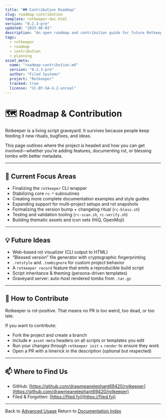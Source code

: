 ```yaml
---
title: "🛤️ Contribution Roadmap"
slug: roadmap-contribution
template: rotkeeper-doc.html
version: "0.2.3-pre"
updated: "2025-06-01"
description: "An open roadmap and contribution guide for future Rotkeeper tasks and feature tracking."
tags:
  - rotkeeper
  - roadmap
  - contribution
  - planning
asset_meta:
  name: "roadmap-contribution.md"
  version: "0.2.3-pre"
  author: "Filed Systems"
  project: "Rotkeeper"
  tracked: true
  license: "CC-BY-SA-4.2-unreal"
---
```


# 🗺️ Roadmap & Contribution

Rotkeeper is a living script graveyard. It survives because people keep feeding it new rituals, bugfixes, and ideas.

This page outlines where the project is headed and how you can get involved—whether you’re adding features, documenting rot, or blessing tombs with better metadata.

***

## 🧩 Current Focus Areas

- Finalizing the `rotkeeper` CLI wrapper
- Stabilizing core `rc-*` subroutines
- Creating more complete documentation examples and style guides
- Expanding support for multi-project setups and rot snapshots
- Formalizing the version bump + changelog ritual (`rc-bless.sh`)
- Testing and validation tooling (`rc-scan.sh`, `rc-verify.sh`)
- Building thematic assets and icon sets (HiQ, OpenMoji)

***

## 💡 Future Ideas

- Web-based rot visualizer (CLI output to HTML)
- “Blessed version” file generator with cryptographic fingerprinting
- `.rotstyle` and `.tombignore` for custom project behavior
- A `rotkeeper record` feature that emits a reproducible build script
- Script inheritance & theming (persona-driven templates)
- Graveyard server: auto-host rendered tombs from `.tar.gz`

***

## 🤝 How to Contribute

Rotkeeper is rot-positive. That means no PR is too weird, too dead, or too late.

If you want to contribute:
- Fork the project and create a branch
- Include `# asset-meta` headers on all scripts or templates you edit
- Run your changes through `rotkeeper init` + `render` to ensure they work
- Open a PR with a limerick in the description (optional but respected)

***

## 📫 Where to Find Us

- GitHub: [https://github.com/drawmeanelephant69420/rotkeeper](https://github.com/drawmeanelephant69420/rotkeeper)
- Filed & Forgotten: [https://filed.fyi](https://filed.fyi)

***

Back to [Advanced Usage](advanced-usage.md)
Return to [Documentation Index](index.md)

<!--
LIMERICK

A roadmap was buried with grace,
Each bullet entombed in its place.
The futures were dim,
Each line like a hymn—
To rot that transcended the trace.

SORA PROMPT

"a roadmap etched into cracked stone, project ideas half-lit like neon glyphs, contributions whispered by spectral programmers in the void"
-->
